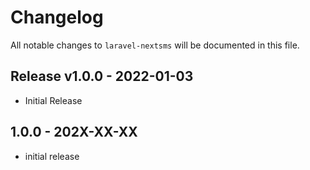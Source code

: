 # Changelog

All notable changes to `laravel-nextsms` will be documented in this file.

## Release v1.0.0 - 2022-01-03

- Initial Release

## 1.0.0 - 202X-XX-XX

- initial release
